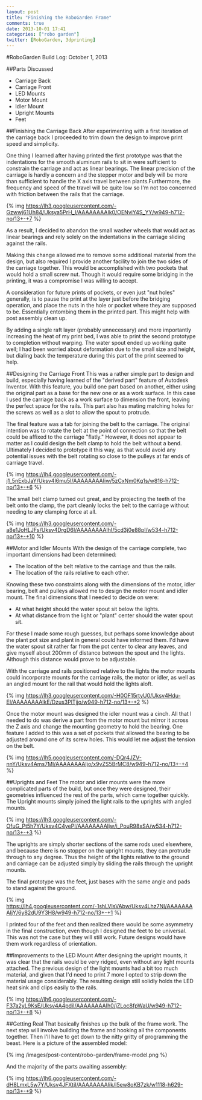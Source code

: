 ```yaml
---
layout: post
title: "Finishing the RoboGarden Frame"
comments: true
date: 2013-10-01 17:41
categories: ["robo garden"]
twitter: [RoboGarden, 3dprinting]
---
```


#RoboGarden Build Log: October 1, 2013

##Parts Discussed
- Carriage Back
- Carriage Front
- LED Mounts
- Motor Mount
- Idler Mount
- Upright Mounts
- Feet

##Finishing the Carriage Back
After experimenting with a first iteration of the carriage back I proceeded to trim down the design to improve print speed and simplicity.

One thing I learned after having printed the first prototype was that the indentations for the smooth aluminum rails to sit in were sufficient to constrain the carriage and act as linear bearings. The linear precision of the carriage is hardly a concern and the stepper motor and bely will be more than sufficient to handle the X axis travel between plants.Furthermore, the frequency and speed of the travel will be quite low so I'm not too concerned with friction between the rails that the carriage.

{% img https://lh3.googleusercontent.com/-Gzwwj61Uh84/Uksya5PrH_I/AAAAAAAAIk0/OENviY4S_YY/w949-h712-no/13+-+7 %}

As a result, I decided to abandon the small washer wheels that would act as linear bearings and rely solely on the indentations in the carriage sliding against the rails.

Making this change allowed me to remove some additional material from the design, but also required I provide another facility to join the two sides of the carriage together. This would be accomplished with two pockets that would hold a small screw nut. Though it would require some bridging in the printing, it was a compromise I was willing to accept.

A consideration for future prints of pockets, or even just "nut holes" generally, is to pause the print at the layer just before the bridging operation, and place the nuts in the hole or pocket where they are supposed to be. Essentially entombing them in the printed part. This might help with post assembly clean up.

By adding a single raft layer (probably unnecessary) and more importantly increasing the heat of my print bed, I was able to print the second prototype to completion without warping. The water spout ended up working quite well; I had been worried about deformation due to the small size and height, but dialing back the temperature during this part of the print seemed to help.

##Designing the Carriage Front
This was a rather simple part to design and build, especially having learned of the "derived part" feature of Autodesk Inventor. With this feature, you build one part based on another, either using the original part as a base for the new one or as a work surface. In this case I used the carriage back as a work surface to dimension the front, leaving the perfect space for the rails. This part also has mating  matching holes for the screws as well as a slot to allow the spout to protrude.

The final feature was a tab for joining the belt to the carriage. The original intention was to rotate the belt at the point of connection so that the belt could be affixed to the carriage "flatly." However, it does not appear to matter as I could design the belt clamp to hold the belt without a bend. Ultimately I decided to prototype it this way, as that would avoid any potential issues with the belt rotating so close to the pulleys at far ends of carriage travel.

{% img https://lh4.googleusercontent.com/-j1_5nExbJaY/Uksv4I6mu5I/AAAAAAAAIiw/5zCxNm0Kg1s/w816-h712-no/13+-+6 %}

The small belt clamp turned out great, and by projecting the teeth of the belt onto the clamp, the part cleanly locks the belt to the carriage without needing to any clamping force at all.

{% img https://lh3.googleusercontent.com/-a8e1JoHLJFs/Uksv4DrgD6I/AAAAAAAAIhI/5cd3j0e88pI/w534-h712-no/13+-+10 %}

##Motor and Idler Mounts
With the design of the carriage complete, two important dimensions had been determined:

- The location of the belt relative to the carriage and thus the rails.
- The location of the rails relative to each other.

Knowing these two constraints along with the dimensions of the motor, idler bearing, belt and pulleys allowed me to design the motor mount and idler mount. The final dimensions that I needed to decide on were:

- At what height should the water spout sit below the lights.
- At what distance from the light or "plant" center should the water spout sit.

For these I made some rough guesses, but perhaps some knowledge about the plant pot size and plant in general could have informed them. I'd have the water spout sit rather far from the pot center to clear any leaves, and give myself about 200mm of distance between the spout and the lights. Although this distance would prove to be adjustable.

With the carriage and rails positioned relative to the lights the motor mounts could incorporate mounts for the carriage rails, the motor or idler, as well as an angled mount for the rail that would hold the lights aloft.

{% img https://lh3.googleusercontent.com/-H0OF15rtyU0/Uksv4Hdu-EI/AAAAAAAAIkE/Dzus3PlTjjo/w949-h712-no/13+-+2 %}

Once the motor mount was designed the idler mount was a cinch. All that I needed to do was derive a part from the motor mount but mirror it across the Z axis and change the mounting geometry to hold the bearing. One feature I added to this was a set of pockets that allowed the bearing to be adjusted around one of its screw holes. This would let me adjust the tension on the belt.

{% img https://lh5.googleusercontent.com/-DQr4JZV-nnY/Uksv4Ams7MI/AAAAAAAAIjo/x9vZS5BrMC8/w949-h712-no/13+-+4 %}

##Uprights and Feet
The motor and idler mounts were the more complicated parts of the build, but once they were designed, their geometries influenced the rest of the parts, which came together quickly. The Upright mounts simply joined the light rails to the uprights with angled mounts.

{% img https://lh3.googleusercontent.com/-OfuG_Pt5h7Y/Uksv4C4yePI/AAAAAAAAIjw/i_PouR98xSA/w534-h712-no/13+-+3 %}

The uprights are simply shorter sections of the same rods used elsewhere, and because there is no stopper on the upright mounts, they can protrude through to any degree. Thus the height of the lights relative to the ground and carriage can be adjusted simply by sliding the rails through the upright mounts.

The final prototype was the feet, just bases with the same angle and pads to stand against the ground.

{% img https://lh4.googleusercontent.com/-1shLVIsVAbw/Uksv4Lhz7NI/AAAAAAAAIjY/6y82dU9Y3H8/w949-h712-no/13+-+1 %}

I printed four of the feet and then realized there would be some asymmetry in the final construction, even though I designed the feet to be universal. This was not the case but they will still work. Future designs would have them work regardless of orientation.

##Improvements to the LED Mount
After designing the upright mounts, it was clear that the rails would be very ridged, even without any light mounts attached. The previous design of the light mounts had a bit too much material, and given that I'd need to print 7 more I opted to strip down the material usage considerably. The resulting design still solidly holds the LED heat sink and clips easily to the rails.

{% img https://lh6.googleusercontent.com/-F37a2yL9KsE/Uksv4A4pdiI/AAAAAAAAIh0/jZLoc8fpWaU/w949-h712-no/13+-+8 %}

##Getting Real
That basically finishes up the bulk of the frame work. The next step will involve building the frame and hooking all the components together. Then I'll have to get down to the nitty gritty of programming the beast. Here is a picture of the assembled model:

{% img /images/post-content/robo-garden/frame-model.png %}

And the majority of the parts awaiting assembly:

{% img https://lh6.googleusercontent.com/-dH8LmxL5w7Y/Uksv4JFXtjI/AAAAAAAAIik/I5ew8oKB7zk/w1118-h629-no/13+-+9 %}
